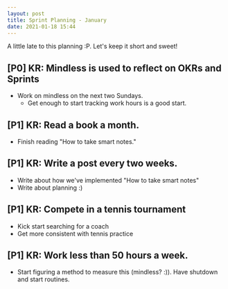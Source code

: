 ```yaml
---
layout: post
title: Sprint Planning - January
date: 2021-01-18 15:44
---
```


A little late to this planning :P. Let's keep it short and sweet!

## [P0] KR: Mindless is used to reflect on OKRs and Sprints
* Work on mindless on the next two Sundays.
  * Get enough to start tracking work hours is a good start.

## [P1] KR: Read a book a month.
* Finish reading "How to take smart notes." 

## [P1] KR: Write a post every two weeks.
* Write about how we've implemented "How to take smart notes"
* Write about planning :)

## [P1] KR: Compete in a tennis tournament
* Kick start searching for a coach
* Get more consistent with tennis practice 

## [P1] KR: Work less than 50 hours a week.
* Start figuring a method to measure this (mindless? :)). Have shutdown and start routines.
